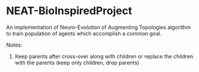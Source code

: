# NEAT-BioInspiredProject
An implementation of Neuro-Evolution of Augmenting Topologies algorithm to train population of agents which accomplish a common goal.



Notes:

1. Keep parents after cross-over along with children or replace the children with the parents (keep only children, drop parents)
